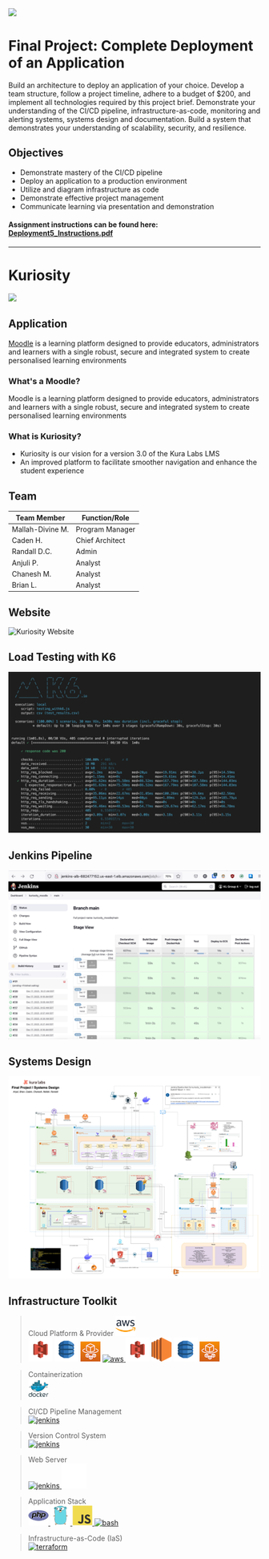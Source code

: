<img src="https://github.com/kura-labs-org/kuralabs_deployment_1/blob/main/Kuralogo.png">

# Final Project: Complete Deployment of an Application
Build an architecture to deploy an application of your choice. Develop a team structure, follow a project timeline, adhere to a budget of $200, and implement all technologies required by this project brief. Demonstrate your understanding of the CI/CD pipeline, infrastructure-as-code, monitoring and alerting systems, systems design and documentation. Build a system that demonstrates your understanding of scalability, security, and resilience.

## Objectives
- Demonstrate mastery of the CI/CD pipeline
- Deploy an application to a production environment
- Utilize and diagram infrastructure as code
- Demonstrate effective project management
- Communicate learning via presentation and demonstration

#### Assignment instructions can be found here: [Deployment5_Instructions.pdf](https://github.com/cadenhong/kl_wk19_deployment5/blob/main/deployment_documentation/Deployment-5_Assignment.pdf)

-----------------------------------------------------------------------------------------------------------------------------
# Kuriosity
<img src="https://github.com/kura-labs-org/kuralabs_deployment_1/blob/main/Kuralogo.png">

## Application
[Moodle](https://moodle.org) is a learning platform designed to provide
educators, administrators and learners with a single robust, secure and
integrated system to create personalised learning environments

### What's a Moodle?
Moodle is a learning platform designed to provide educators, administrators and learners with a single robust, secure and integrated system to create personalised learning environments

### What is Kuriosity?
- Kuriosity is our vision for a version 3.0 of the Kura Labs LMS
- An improved platform to facilitate smoother navigation and enhance the student experience

## Team
| __Team Member__  | __Function/Role__ |
| -----------      | -----------       |
| Mallah-Divine M. | Program Manager   |
| Caden H.       | Chief Architect   |
| Randall D.C. | Admin             |
| Anjuli P.   | Analyst |
| Chanesh M.  | Analyst |
| Brian L.      | Analyst |

## Website
![Kuriosity Website](./diagrams/kuriosity_website.png) 

## Load Testing with K6
![Load Testing Result](./screenshots/k6_loadtesting_results.png)

## Jenkins Pipeline
![Jenkins Pipeline Results](./screenshots/jenkins_pipeline_results.png)

## Systems Design
![Technical Diagram](./diagrams/diagram_final.png) 

## Infrastructure Toolkit 

>Cloud Platform & Provider <a href="https://aws.amazon.com" target="_blank" rel="noreferrer"> <img src="https://raw.githubusercontent.com/devicons/devicon/master/icons/amazonwebservices/amazonwebservices-original-wordmark.svg" alt="aws" width="40" height="40"/> </a> \
![](./documentation/s3_icon.png)
![](./documentation/dynamodb_icon.png)
![](./documentation/fargate-icon2.png)
<a href="https://aws.amazon.com/ecs/" target="_blank" rel="noreferrer"> <img src="https://www.vectorlogo.zone/logos/amazon_ecs/amazon_ecs-ar21.svg" alt="aws" width="40" height="40"/> </a>
![](./icons/s3_icon.png) 
![](./icons/aws-ec2-icon.png)
![](./icons/dynamodb_icon.png)
![](./icons/fargate-icon2.png)

>Containerization  \
<a href="https://www.docker.com/" target="_blank" rel="noreferrer"> <img src="https://raw.githubusercontent.com/devicons/devicon/master/icons/docker/docker-original-wordmark.svg" alt="docker" width="40" height="40"/> </a> 

 >CI/CD Pipeline Management \
 <a href="https://www.jenkins.io" target="_blank" rel="noreferrer"> <img src="https://www.vectorlogo.zone/logos/jenkins/jenkins-icon.svg" alt="jenkins" width="40" height="40"/> </a>

>Version Control System \
 <a href="https://github.com/" target="_blank" rel="noreferrer"> <img src="https://www.vectorlogo.zone/logos/github/github-ar21.svg" alt="jenkins" width="60" height="40"/> </a>

>Web Server \
 <a href="https://httpd.apache.org/" target="_blank" rel="noreferrer"> <img src="https://www.vectorlogo.zone/logos/apache/apache-ar21.svg" alt="jenkins" width="40" height="40"/> </a>
![](./icons/github-mark-white_v3.png) 

>Application Stack \
 <a href="https://www.php.net" target="_blank" rel="noreferrer"> <img src="https://raw.githubusercontent.com/devicons/devicon/master/icons/php/php-original.svg" alt="php" width="40" height="40"/> </a> <a href="https://golang.org" target="_blank" rel="noreferrer"> <img src="https://raw.githubusercontent.com/devicons/devicon/master/icons/go/go-original.svg" alt="go" width="40" height="40"/> </a> <a href="https://developer.mozilla.org/en-US/docs/Web/JavaScript" target="_blank" rel="noreferrer"> <img src="https://raw.githubusercontent.com/devicons/devicon/master/icons/javascript/javascript-original.svg" alt="javascript" width="40" height="40"/> </a> <a href="https://www.gnu.org/software/bash/" target="_blank" rel="noreferrer"> <img src="https://www.vectorlogo.zone/logos/gnu_bash/gnu_bash-icon.svg" alt="bash" width="40" height="40"/> </a>

 >Infrastructure-as-Code (IaS) \
<a href="https://www.terraform.io/" target="_blank" rel="noreferrer"> <img src="https://www.vectorlogo.zone/logos/terraformio/terraformio-icon.svg" alt="terraform" width="40" height="40"/> </a>

